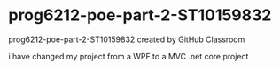 # prog6212-poe-part-2-ST10159832
prog6212-poe-part-2-ST10159832 created by GitHub Classroom


i have changed my project from a WPF to a MVC .net core project 
